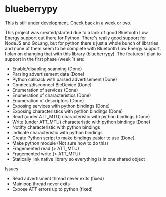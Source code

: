 # blueberrypy

This is still under development. Check back in a week or two.

This project was created/started due to a lack of good Bluetooth Low Energy support out there for Python. There's really good support for NodeJS and GoLang, but for python there's just a whole bunch of libraries and none of them seem to be complete with Bluetooth Low Energy support. I plan on changing that with this library (blueberrypy). The features I plan to support in the first phase (week 1) are:

- Enable/disabling scanning (Done)
- Parsing advertisement data (Done)
- Python callback with parsed advertisement (Done)
- Connect/disconnect BleDevice (Done)
- Enumeration of services (Done)
- Enumeration of characteristics (Done)
- Enumeration of descriptors (Done)
- Exposing services with python bindings (Done)
- Exposing characteristics with python bindings (Done)
- Read (under ATT_MTU) characteristic with python bindings (Done)
- Write (under ATT_MTU) characteristic with python bindings (Done)
- Notifty characteristic with python bindings
- Indicate characteristic with python bindings
- Create Python script to make bindings easier to use (Done)
- Make python module (Not sure how to do this)
- Fragemented read (> ATT_MTU)
- Fragemented write (> ATT_MTU)
- Statically link native library so everything is in one shared object 

Issues
 - Read advertisment thread never exits (fixed)
 - Mainloop thread never exits
 - Expose ATT errors up to python (fixed)
